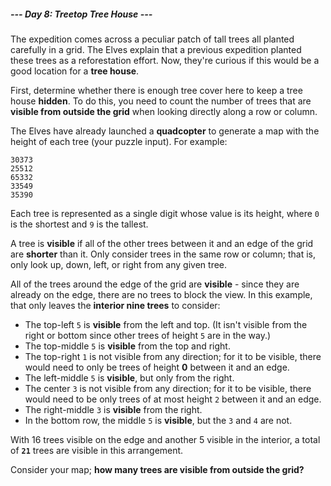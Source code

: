 ##### --- Day 8: Treetop Tree House ---

The expedition comes across a peculiar patch of tall trees all planted carefully in a grid. The Elves explain that a previous expedition planted these trees as a reforestation effort. Now, they're curious if this would be a good location for a **tree house**.

First, determine whether there is enough tree cover here to keep a tree house **hidden**. To do this, you need to count the number of trees that are **visible from outside the grid** when looking directly along a row or column.

The Elves have already launched a **quadcopter** to generate a map with the height of each tree (your puzzle input). For example:

```
30373
25512
65332
33549
35390
```

Each tree is represented as a single digit whose value is its height, where `0` is the shortest and `9` is the tallest.

A tree is **visible** if all of the other trees between it and an edge of the grid are **shorter** than it. Only consider trees in the same row or column; that is, only look up, down, left, or right from any given tree.

All of the trees around the edge of the grid are **visible** - since they are already on the edge, there are no trees to block the view. In this example, that only leaves the **interior nine trees** to consider:

- The top-left `5` is **visible** from the left and top. (It isn't visible from the right or bottom since other trees of height `5` are in the way.)
- The top-middle `5` is **visible** from the top and right.
- The top-right `1` is not visible from any direction; for it to be visible, there would need to only be trees of height **0** between it and an edge.
- The left-middle `5` is **visible**, but only from the right.
- The center `3` is not visible from any direction; for it to be visible, there would need to be only trees of at most height `2` between it and an edge.
- The right-middle `3` is **visible** from the right.
- In the bottom row, the middle `5` is **visible**, but the `3` and `4` are not.

With 16 trees visible on the edge and another 5 visible in the interior, a total of **`21`** trees are visible in this arrangement.

Consider your map; **how many trees are visible from outside the grid?**
